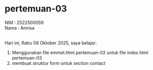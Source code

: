 # pertemuan-03

NIM : 2522500059<br>
Nama : Annisa<br><br>

Hari ini, Rabu 08 Oktober 2025, saya belajar:
<ol>
 <li>Menggunakan file emmet.html pertemuan-02 untuk file index.html pertemuan-03</li>
 <li>membuat struktur form untuk section contact</li>
</ol>